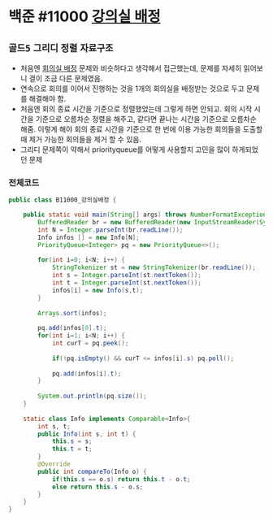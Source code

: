 # 백준 #11000 [강의실 배정](https://www.acmicpc.net/problem/11000)
`골드5` `그리디` `정렬` `자료구조`
---
- 처음엔 [회의실 배정](https://www.acmicpc.net/problem/1931) 문제와 비슷하다고 생각해서 접근했는데, 문제를 자세히 읽어보니 결이 조금 다른 문제였음.
- 연속으로 회의를 이어서 진행하는 것을 1개의 회의실을 배정받는 것으로 두고 문제를 해결해야 함.
- 처음엔 회의 종료 시간을 기준으로 정렬했었는데 그렇게 하면 안되고. 회의 시작 시간을 기준으로 오름차순 정렬을 해주고, 같다면 끝나는 시간을 기준으로 오름차순 해줌. 이렇게 해야 회의 종료 시간을 기준으로 한 번에 이용 가능한 회의들을 도출할 때 제거 가능한 회의들을 제거 할 수 있음.
- 그리디 문제쪽이 약해서 priorityqueue를 어떻게 사용할지 고민을 많이 하게되었던 문제

### 전체코드
```java
public class B11000_강의실배정 {

	public static void main(String[] args) throws NumberFormatException, IOException {
		BufferedReader br = new BufferedReader(new InputStreamReader(System.in));
		int N = Integer.parseInt(br.readLine());
		Info infos [] = new Info[N];
		PriorityQueue<Integer> pq = new PriorityQueue<>();
		
		for(int i=0; i<N; i++) {
			StringTokenizer st = new StringTokenizer(br.readLine());
			int s = Integer.parseInt(st.nextToken());
			int t = Integer.parseInt(st.nextToken());
			infos[i] = new Info(s,t);
		}
		
		Arrays.sort(infos);
		
		pq.add(infos[0].t);
		for(int i=1; i<N; i++) {
			int curT = pq.peek();
			
			if(!pq.isEmpty() && curT <= infos[i].s) pq.poll();
			
			pq.add(infos[i].t);
		}
		
		System.out.println(pq.size());
	}
	
	static class Info implements Comparable<Info>{
		int s, t;
		public Info(int s, int t) {
			this.s = s;
			this.t = t;
		}
		@Override
		public int compareTo(Info o) {
			if(this.s == o.s) return this.t - o.t;
			else return this.s - o.s;
		}
	}
}

```
